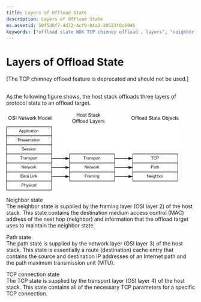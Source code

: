 ```yaml
---
title: Layers of Offload State
description: Layers of Offload State
ms.assetid: 50f5d8f7-4d32-4cf9-84a3-20523f0c6946
keywords: ["offload state WDK TCP chimney offload , layers", "neighbor state WDK TCP chimney offload", "path state WDK TCP chimney offload", "TCP connection state WDK TCP chimney offload", "layers of offload state WDK TCP chimney offload"]
---
```


# Layers of Offload State


\[The TCP chimney offload feature is deprecated and should not be used.\]

## <a href="" id="ddk-layers-of-offload-state-ng"></a>


As the following figure shows, the host stack offloads three layers of protocol state to an offload target.

![diagram illustrating how the host stack offloads three layers of protocol state to an offload target](images/offload-layers.png)

<a href="" id="neighbor-state"></a>Neighbor state  
The neighbor state is supplied by the framing layer (OSI layer 2) of the host stack. This state contains the destination medium access control (MAC) address of the next hop (neighbor) and information that the offload target uses to maintain the neighbor state.

<a href="" id="path-state"></a>Path state  
The path state is supplied by the network layer (OSI layer 3) of the host stack. This state is essentially a route (destination) cache entry that contains the source and destination IP addresses of an Internet path and the path maximum transmission unit (MTU).

<a href="" id="tcp-connection-state"></a>TCP connection state  
The TCP state is supplied by the transport layer (OSI layer 4) of the host stack. This state contains all of the necessary TCP parameters for a specific TCP connection.

 

 





